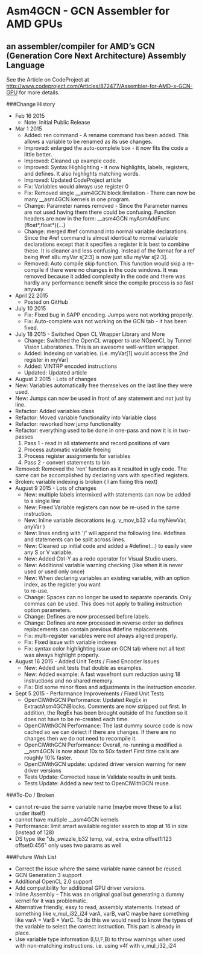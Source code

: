 # Asm4GCN - GCN Assembler for AMD GPUs
## an assembler/compiler for AMD’s GCN (Generation Core Next Architecture) Assembly Language

See the Article on CodeProject at http://www.codeproject.com/Articles/872477/Assembler-for-AMD-s-GCN-GPU for more details.

###Change History
- Feb 16 2015
  - Note: Initial Public Release
- Mar 1 2015
  - Added: ren command - A rename command has been added.  This allows a variable to be renamed as its use changes.
  - Improved: enlarged the auto-complete box - it now fits the code a little better.
  - Improved: Cleaned up example code.
  - Improved: Syntax Highlighting - it now highlights, labels, registers, and defines.  It also highlights matching words.
  - Improved: Updated CodeProject article
  - Fix: Variables would always use register 0
  - Fix: Removed single __asm4GCN block limitation - There can now be many __asm4GCN kernels in one program.
  - Change: Parameter names removed - Since the Parameter names are not used having them there could be confusing.  Function headers are now in the form: __asm4GCN myAsmAddFunc (float*,float*){...}
  - Change: merged #ref command into normal variable declarations. Since the #ref command is almost identical to normal variable declarations except that it specifies a register it is best to combine these.  It is cleaner and less confusing. Instead of the format for a ref being #ref s8u myVar s[2:3]  is now just s8u myVar s[2:3].
  - Removed: Auto compile skip function.  This function would skip a re-compile if there were no changes in the code windows. It was removed because it added complexity in the code and there was hardly any performance benefit since the compile process is so fast anyway. 
- April 22 2015
  - Posted on GitHub
- July 10 2015
  - Fix: Fixed bug in SAPP encoding.  Jumps were not working properly.
  - Fix: Auto-complete was not working on the GCN tab - it has been fixed.
- July 18 2015 - Switched Open CL Wrapper Library and More
  - Change: Switched the OpenCL wrapper to use NOpenCL by Tunnel Vision Laboratories. This is an awesome well-written wrapper.
  - Added: Indexing on variables.  (i.e.  myVar[1] would access the 2nd register in myVar)
  - Added: VINTRP encoded instructions
  - Updated: Updated article
 - August 2 2015 - Lots of changes
  - New: Variables automatically free themselves on the last line they were used.
  - New: Jumps can now be used in front of any statement and not just by line.
  - Refactor: Added variables class
  - Refactor: Moved variable functionality into Variable class
  - Refactor: reworked how jump functionality
  - Refactor: everything used to be done in one-pass and now it is in two-passes
     1) Pass 1 - read in all statements and record positions of vars
     2) Process automatic variable freeing
     3) Process register assignments for variables
     4) Pass 2 - convert statements to bin
  - Removed: Removed the 'ren' function as it resulted in ugly code. The same can be accomplished by declaring vars with specified registers.
  - Broken: variable indexing is broken ( I am fixing this next)
- August 9 2015 - Lots of changes
  - New: multiple labels intermixed with statements can now be added to a single line
  - New: Freed Variable registers can now be re-used in the same instruction.
  - New: Inline variable decorations (e.g. v_mov_b32 v4u myNewVar, anyVar )
  - New: lines ending with '/' will append the following line. #defines and statements can be split across lines.
  - New: Cleaned up initial code and added a #define(...) to easily view any S or V variable.
  - New: Added Ctrl-Y as a redo operator for Visual Studio users.
  - New: Additional variable warning checking (like when it is never used or used only once)
  - New: When declaring variables an existing variable, with an option index, as the register you want \
to re-use.
  - Change: Spaces can no longer be used to separate operands. Only commas can be used. This does not apply to trailing instruction option parameters.
  - Change: Defines are now processed before labels.
  - Change: Defines are now processed in reverse order so defines replacements can contain previous #define replacements. 
  - Fix: multi-register variables were not always aligned properly.
  - Fix: Fixed issue with variable indexes 
  - Fix: syntax color highlighting issue on GCN tab where not all text was always highlight properly.
- August 16 2015 - Added Unit Tests / Fixed Encoder Issues
  - New: Added unit tests that double as examples.
  - New: Added example: A fast wavefront sum reduction using 18 instructions and no shared memory.
  - Fix: Did some minor fixes and adjustments in the instruction encoder.
- Sept 5 2015 - Performance Improvements / Fixed Unit Tests
  - OpenClWithGCN Performance: Updated RegEx in ExtractAsm4GCNBlocks. Comments are now stripped out first. In addition, the RegEx has been brought outside of the function so it does not have to be re-created each time.
  - OpenClWithGCN Performance: The last dummy source code is now cached so we can detect if there are changes. If there are no changes then we do not need to recompile it.
  - OpenClWithGCN Performance: Overall, re-running a modified a __asm4GCN is now about 10x to 50x faster! First time calls are roughly 10% faster. 
  - OpenClWithGCN update: updated driver version warning for new driver versions
  - Tests Update: Corrected issue in Validate results in unit tests.
  - Tests Update: Added a new test to OpenClWithGCN reuse.
  
###To-Do / Broken
- cannot re-use the same variable name (maybe move these to a list under itself)
- cannot have multiple __asm4GCN kernels
- Performance: limit smart available register search to stop at 16 in size (instead of 128)
- DS type like "ds_swizzle_b32 temp, val, extra, extra offset1:123 offset0:456" only uses two params as well

###Future Wish List
- Correct the issue where the same variable name cannot be reused.
- GCN Generation 3 support
- Additional OpenCL 2.0 support
- Add compatibility for additional GPU driver versions.
- Inline Assembly – This was an original goal but generating a dummy kernel for it was problematic.
- Alternative friendly, easy to read, assembly statements. Instead of something like v_mul_i32_i24 varA, varB, varC maybe have something like varA = VarB * VarC. To do this we would need to know the types of the variable to select the correct instruction. This part is already in place.
- Use variable type information (I,U,F,B) to throw warnings when used with non-matching instructions. i.e. using v4f with v_mul_i32_i24
